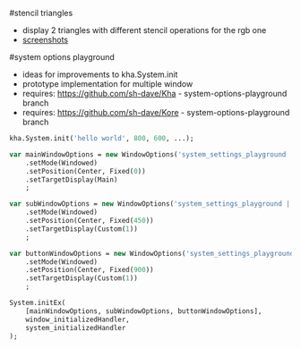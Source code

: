 #stencil triangles
- display 2 triangles with different stencil operations for the rgb one
- [screenshots](https://github.com/sh-dave/kha-more-examples/wiki/stencil-triangles)

#system options playground
- ideas for improvements to kha.System.init
- prototype implementation for multiple window
- requires: https://github.com/sh-dave/Kha - system-options-playground branch
- requires: https://github.com/sh-dave/Kore - system-options-playground branch
```haxe
kha.System.init('hello world', 800, 600, ...);
```
```haxe
var mainWindowOptions = new WindowOptions('system_settings_playground | main', 683, 384)
	.setMode(Windowed)
	.setPosition(Center, Fixed(0))
	.setTargetDisplay(Main)
	;

var subWindowOptions = new WindowOptions('system_settings_playground | sub1', 683, 384)
	.setMode(Windowed)
	.setPosition(Center, Fixed(450))
	.setTargetDisplay(Custom(1))
	;

var buttonWindowOptions = new WindowOptions('system_settings_playground | buttons', 683, 192)
	.setMode(Windowed)
	.setPosition(Center, Fixed(900))
	.setTargetDisplay(Custom(1))
	;

System.initEx(
	[mainWindowOptions, subWindowOptions, buttonWindowOptions],
	window_initializedHandler,
	system_initializedHandler
);
```
